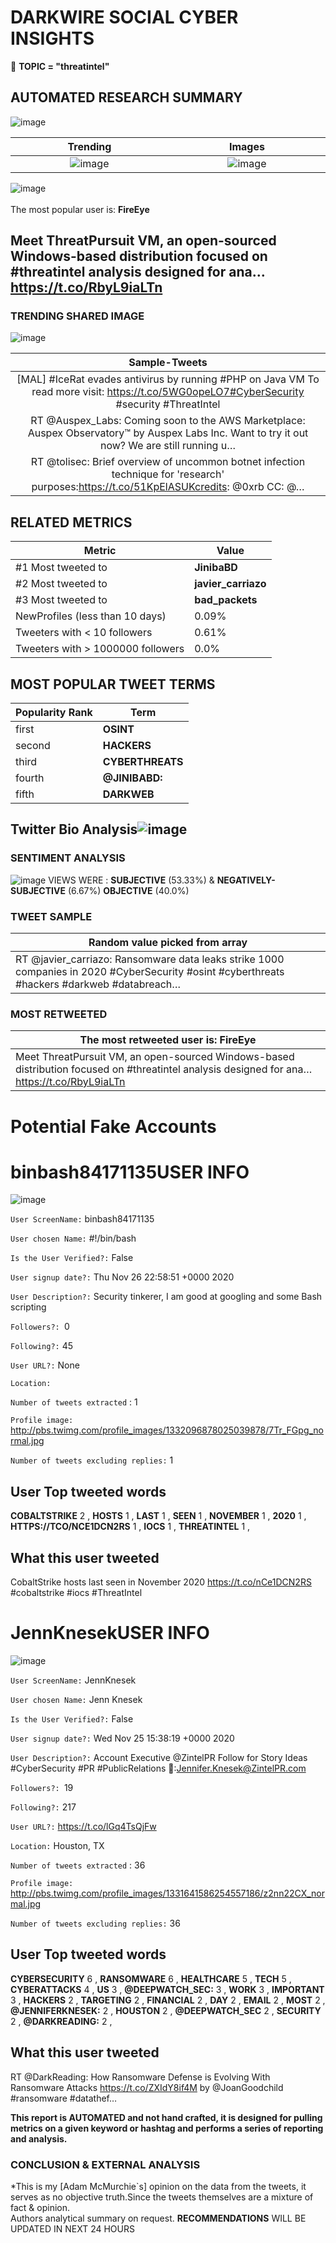 # DARKWIRE SOCIAL CYBER INSIGHTS 
&#x1F34E; **TOPIC = "threatintel"**

## AUTOMATED RESEARCH SUMMARY
  ![image](darkLogo.png)   

|  Trending  |   Images | 
:-------------------------:|:-------------------------:
|  ![image](assets/threatintel/imageFile1.jpg)     <img width=200/> | ![image](assets/threatintel/imageFile2.jpg) <img width=200/> |   
 
 
![image](assets/threatintel/TWEETS.png)
<br></br>
The most popular user is: **FireEye**  
 

## Meet ThreatPursuit VM, an open-sourced Windows-based distribution focused on #threatintel analysis designed for ana… https://t.co/RbyL9iaLTn 

  




### TRENDING SHARED IMAGE

![image](assets/threatintel/twitterPostedImage.png)



|                **Sample-Tweets**        |
| :-------------: |
| [MAL] #IceRat evades antivirus by running #PHP on Java VM To read more visit: https://t.co/5WG0opeLO7#CyberSecurity #security #ThreatIntel |
| RT @Auspex_Labs: Coming soon to the AWS Marketplace: Auspex Observatory™ by Auspex Labs Inc. Want to try it out now? We are still running u… |
| RT @tolisec: Brief overview  of uncommon botnet infection technique for 'research' purposes:https://t.co/51KpElASUKcredits: @0xrb CC: @… |

## RELATED METRICS<br>
| Metric | Value |
| ------------- | ------------- |
| #1 Most tweeted to  | **JinibaBD** |
| #2 Most tweeted to  | **javier_carriazo** |
| #3 Most tweeted to  | **bad_packets** |
| NewProfiles (less than 10 days) | 0.09%  |
| Tweeters with < 10 followers  | 0.61%|
| Tweeters with > 1000000 followers  | 0.0%  |



## MOST POPULAR TWEET TERMS 


| Popularity Rank  | Term |
| ------------- | ------------- |
| first  | **OSINT**  |
| second  | **HACKERS**  |
| third  | **CYBERTHREATS** |
| fourth  | **@JINIBABD:**  |
| fifth  | **DARKWEB**  |


## Twitter Bio Analysis![image](assets/threatintel/BIO.png)
### SENTIMENT ANALYSIS
![image](assets/threatintel/sentiment.png)
VIEWS WERE : **SUBJECTIVE**  (53.33%) & **NEGATIVELY-SUBJECTIVE** (6.67%) **OBJECTIVE** (40.0%)

### TWEET SAMPLE 
| Random value picked from array |
| ------------- |
|RT @javier_carriazo: Ransomware data leaks strike 1000 companies in 2020 #CyberSecurity #osint #cyberthreats #hackers #darkweb #databreach… |

### MOST RETWEETED 

| The most retweeted user is: **FireEye**  |
| ------------- |
| Meet ThreatPursuit VM, an open-sourced Windows-based distribution focused on #threatintel analysis designed for ana… https://t.co/RbyL9iaLTn |

# Potential Fake Accounts
 
# binbash84171135USER INFO
![image](http://pbs.twimg.com/profile_images/1332096878025039878/7Tr_FGpg_normal.jpg)
 
`User ScreenName:` binbash84171135 
 
`User chosen Name:` #!/bin/bash 
 
`Is the User Verified?:` False 
 
`User signup date?:` Thu Nov 26 22:58:51 +0000 2020 
 
`User Description?:` Security tinkerer, I am good at googling and some Bash scripting 
 
`Followers?: `0 
 
`Following?:` 45 
 
`User URL?:` None 
 
`Location:`  
 
`Number of tweets extracted`  : 1 
 
`Profile image:` http://pbs.twimg.com/profile_images/1332096878025039878/7Tr_FGpg_normal.jpg 
 
`Number of tweets excluding replies:` 1 
 

 

 
## User Top tweeted words 
 
**COBALTSTRIKE** 2 , **HOSTS** 1 , **LAST** 1 , **SEEN** 1 , **NOVEMBER** 1 , **2020** 1 , **HTTPS://TCO/NCE1DCN2RS** 1 , **IOCS** 1 , **THREATINTEL** 1 , 
 
## What this user tweeted
 
CobaltStrike hosts last seen in November 2020 https://t.co/nCe1DCN2RS #cobaltstrike #iocs #ThreatIntel
 
# JennKnesekUSER INFO
![image](http://pbs.twimg.com/profile_images/1331641586254557186/z2nn22CX_normal.jpg)
 
`User ScreenName:` JennKnesek 
 
`User chosen Name:` Jenn Knesek 
 
`Is the User Verified?:` False 
 
`User signup date?:` Wed Nov 25 15:38:19 +0000 2020 
 
`User Description?:` Account Executive @ZintelPR Follow for Story Ideas #CyberSecurity #PR #PublicRelations 📧:Jennifer.Knesek@ZintelPR.com 
 
`Followers?: `19 
 
`Following?:` 217 
 
`User URL?:` https://t.co/lGq4TsQjFw 
 
`Location:` Houston, TX 
 
`Number of tweets extracted`  : 36 
 
`Profile image:` http://pbs.twimg.com/profile_images/1331641586254557186/z2nn22CX_normal.jpg 
 
`Number of tweets excluding replies:` 36 
 

 

 
## User Top tweeted words 
 
**CYBERSECURITY** 6 , **RANSOMWARE** 6 , **HEALTHCARE** 5 , **TECH** 5 , **CYBERATTACKS** 4 , **US** 3 , **@DEEPWATCH_SEC:** 3 , **WORK** 3 , **IMPORTANT** 3 , **HACKERS** 2 , **TARGETING** 2 , **FINANCIAL** 2 , **DAY** 2 , **EMAIL** 2 , **MOST** 2 , **@JENNIFERKNESEK:** 2 , **HOUSTON** 2 , **@DEEPWATCH_SEC** 2 , **SECURITY** 2 , **@DARKREADING:** 2 , 
 
## What this user tweeted
 
RT @DarkReading: How Ransomware Defense is Evolving With Ransomware Attacks https://t.co/ZXIdY8if4M by @JoanGoodchild #ransomware #datathef…
 

<b> This report is AUTOMATED and not hand crafted, it is designed for pulling metrics on a given keyword or hashtag and performs a series of reporting and analysis.</b>  
### CONCLUSION & EXTERNAL ANALYSIS

*This is my [Adam McMurchie`s] opinion on the data from the tweets, it serves as no objective truth.Since the tweets themselves are a mixture of fact & opinion.<br>
Authors analytical summary on request.
**RECOMMENDATIONS** WILL BE UPDATED IN NEXT  24 HOURS <br>
